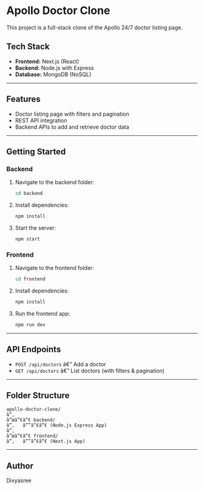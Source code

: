 # Apollo Doctor Clone

This project is a full-stack clone of the Apollo 24/7 doctor listing page.

## Tech Stack

- **Frontend:** Next.js (React)
- **Backend:** Node.js with Express
- **Database:** MongoDB (NoSQL)

---

## Features

- Doctor listing page with filters and pagination
- REST API integration
- Backend APIs to add and retrieve doctor data

---

## Getting Started

### Backend

1. Navigate to the backend folder:
    ```bash
    cd backend
    ```
2. Install dependencies:
    ```bash
    npm install
    ```
3. Start the server:
    ```bash
    npm start
    ```

### Frontend

1. Navigate to the frontend folder:
    ```bash
    cd frontend
    ```
2. Install dependencies:
    ```bash
    npm install
    ```
3. Run the frontend app:
    ```bash
    npm run dev
    ```

---

## API Endpoints

- `POST /api/doctors` â€” Add a doctor
- `GET /api/doctors` â€” List doctors (with filters & pagination)

---

## Folder Structure

```
apollo-doctor-clone/
â”‚
â”œâ”€â”€ backend/
â”‚   â””â”€â”€ (Node.js Express App)
â”‚
â”œâ”€â”€ frontend/
â”‚   â””â”€â”€ (Next.js App)
```

---

## Author

Divyasree
